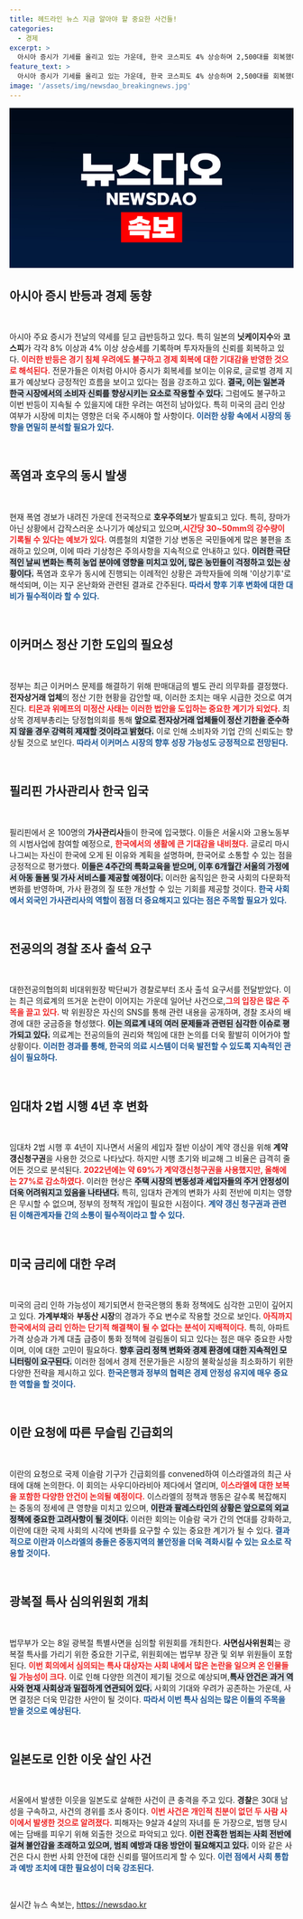 ```yaml
---
title: 헤드라인 뉴스 지금 알아야 할 중요한 사건들!
categories:
  - 경제
excerpt: >
  아시아 증시가 기세를 올리고 있는 가운데, 한국 코스피도 4% 상승하며 2,500대를 회복했다. 일본 닛케이225도 8% 이상 급반등! 경제에 어떤 변화가 예상될까? 클릭하여 자세히 알아보세요!
feature_text: >
  아시아 증시가 기세를 올리고 있는 가운데, 한국 코스피도 4% 상승하며 2,500대를 회복했다. 일본 닛케이225도 8% 이상 급반등! 경제에 어떤 변화가 예상될까? 클릭하여 자세히 알아보세요!
image: '/assets/img/newsdao_breakingnews.jpg'
---
```


<p><img src="/assets/img/newsdao_breakingnews.jpg" alt="firstkoreanews 속보" /></p>

<h2 data-ke-size="size26">아시아 증시 반등과 경제 동향</h2>

<p data-ke-size="size16">&nbsp;</p> 아시아 주요 증시가 전날의 약세를 딛고 급반등하고 있다. 특히 일본의 <b>닛케이지수</b>와 <b>코스피</b>가 각각 8% 이상과 4% 이상 상승세를 기록하며 투자자들의 신뢰를 회복하고 있다. <b><span style="color: #ee2323;">이러한 반등은 경기 침체 우려에도 불구하고 경제 회복에 대한 기대감을 반영한 것으로 해석된다.</span></b> 전문가들은 이처럼 아시아 증시가 회복세를 보이는 이유로, 글로벌 경제 지표가 예상보다 긍정적인 흐름을 보이고 있다는 점을 강조하고 있다. <b><span style="background-color: #21538527;">결국, 이는 일본과 한국 시장에서의 소비자 신뢰를 향상시키는 요소로 작용할 수 있다.</span></b> 그럼에도 불구하고 이번 반등이 지속될 수 있을지에 대한 우려는 여전히 남아있다. 특히 미국의 금리 인상 여부가 시장에 미치는 영향은 더욱 주시해야 할 사항이다. <b><span style="color: #1a5490;">이러한 상황 속에서 시장의 동향을 면밀히 분석할 필요가 있다.</span></b>

<p data-ke-size="size16">&nbsp;</p>

<h2 data-ke-size="size26">폭염과 호우의 동시 발생</h2>

<p data-ke-size="size16">&nbsp;</p> 현재 폭염 경보가 내려진 가운데 전국적으로 <b>호우주의보</b>가 발효되고 있다. 특히, 장마가 아닌 상황에서 갑작스러운 소나기가 예상되고 있으며,<b><span style="color: #ee2323;">시간당 30~50mm의 강수량이 기록될 수 있다는 예보가 있다.</span></b> 여름철의 치열한 기상 변동은 국민들에게 많은 불편을 초래하고 있으며, 이에 따라 기상청은 주의사항을 지속적으로 안내하고 있다. <b><span style="background-color: #21538527;">이러한 극단적인 날씨 변화는 특히 농업 분야에 영향을 미치고 있어, 많은 농민들이 걱정하고 있는 상황이다.</span></b> 폭염과 호우가 동시에 진행되는 이례적인 상황은 과학자들에 의해 '이상기후'로 해석되며, 이는 지구 온난화와 관련된 결과로 간주된다. <b><span style="color: #1a5490;">따라서 향후 기후 변화에 대한 대비가 필수적이라 할 수 있다.</span></b>

<p data-ke-size="size16">&nbsp;</p>

<h2 data-ke-size="size26">이커머스 정산 기한 도입의 필요성</h2>

<p data-ke-size="size16">&nbsp;</p> 정부는 최근 이커머스 문제를 해결하기 위해 판매대금의 별도 관리 의무화를 결정했다. <b>전자상거래 업체</b>의 정산 기한 현황을 감안할 때, 이러한 조치는 매우 시급한 것으로 여겨진다. <b><span style="color: #ee2323;">티몬과 위메프의 미정산 사태는 이러한 법안을 도입하는 중요한 계기가 되었다.</span></b> 최상목 경제부총리는 당정협의회를 통해 <b><span style="background-color: #21538527;">앞으로 전자상거래 업체들이 정산 기한을 준수하지 않을 경우 강력히 제재할 것이라고 밝혔다.</span></b> 이로 인해 소비자와 기업 간의 신뢰도는 향상될 것으로 보인다. <b><span style="color: #1a5490;">따라서 이커머스 시장의 향후 성장 가능성도 긍정적으로 전망된다.</span></b>

<p data-ke-size="size16">&nbsp;</p>

<h2 data-ke-size="size26">필리핀 가사관리사 한국 입국</h2>

<p data-ke-size="size16">&nbsp;</p> 필리핀에서 온 100명의 <b>가사관리사</b>들이 한국에 입국했다. 이들은 서울시와 고용노동부의 시범사업에 참여할 예정으로, <b><span style="color: #ee2323;">한국에서의 생활에 큰 기대감을 내비쳤다.</span></b> 글로리 마시나그씨는 자신이 한국에 오게 된 이유와 계획을 설명하며, 한국어로 소통할 수 있는 점을 긍정적으로 평가했다. <b><span style="background-color: #21538527;">이들은 4주간의 특화교육을 받으며, 이후 6개월간 서울의 가정에서 아동 돌봄 및 가사 서비스를 제공할 예정이다.</span></b> 이러한 움직임은 한국 사회의 다문화적 변화를 반영하며, 가사 환경의 질 또한 개선할 수 있는 기회를 제공할 것이다. <b><span style="color: #1a5490;">한국 사회에서 외국인 가사관리사의 역할이 점점 더 중요해지고 있다는 점은 주목할 필요가 있다.</span></b>

<p data-ke-size="size16">&nbsp;</p>

<h2 data-ke-size="size26">전공의의 경찰 조사 출석 요구</h2>

<p data-ke-size="size16">&nbsp;</p> 대한전공의협의회 비대위원장 박단씨가 경찰로부터 조사 출석 요구서를 전달받았다. 이는 최근 의료계의 뜨거운 논란이 이어지는 가운데 일어난 사건으로,<b><span style="color: #ee2323;">그의 입장은 많은 주목을 끌고 있다.</span></b> 박 위원장은 자신의 SNS를 통해 관련 내용을 공개하며, 경찰 조사의 배경에 대한 궁금증을 형성했다. <b><span style="background-color: #21538527;">이는 의료계 내의 여러 문제들과 관련된 심각한 이슈로 평가되고 있다.</span></b> 의료계는 전공의들의 권리와 책임에 대한 논의를 더욱 활발히 이어가야 할 상황이다. <b><span style="color: #1a5490;">이러한 경과를 통해, 한국의 의료 시스템이 더욱 발전할 수 있도록 지속적인 관심이 필요하다.</span></b>

<p data-ke-size="size16">&nbsp;</p>

<h2 data-ke-size="size26">임대차 2법 시행 4년 후 변화</h2>

<p data-ke-size="size16">&nbsp;</p> 임대차 2법 시행 후 4년이 지나면서 서울의 세입자 절반 이상이 계약 갱신을 위해 <b>계약갱신청구권</b>을 사용한 것으로 나타났다. 하지만 시행 초기와 비교해 그 비율은 급격히 줄어든 것으로 분석된다. <b><span style="color: #ee2323;">2022년에는 약 69%가 계약갱신청구권을 사용했지만, 올해에는 27%로 감소하였다.</span></b> 이러한 현상은 <b><span style="background-color: #21538527;">주택 시장의 변동성과 세입자들의 주거 안정성이 더욱 어려워지고 있음을 나타낸다.</span></b> 특히, 임대차 관계의 변화가 사회 전반에 미치는 영향은 무시할 수 없으며, 정부의 정책적 개입이 필요한 시점이다. <b><span style="color: #1a5490;">계약 갱신 청구권과 관련된 이해관계자들 간의 소통이 필수적이라고 할 수 있다.</span></b>

<p data-ke-size="size16">&nbsp;</p>

<h2 data-ke-size="size26">미국 금리에 대한 우려</h2>

<p data-ke-size="size16">&nbsp;</p> 미국의 금리 인하 가능성이 제기되면서 한국은행의 통화 정책에도 심각한 고민이 깊어지고 있다. <b>가계부채</b>와 <b>부동산 시장</b>의 경과가 주요 변수로 작용할 것으로 보인다. <b><span style="color: #ee2323;">아직까지 한국에서의 금리 인하는 단기적 해결책이 될 수 없다는 분석이 지배적이다.</span></b> 특히, 아파트 가격 상승과 가계 대출 급증이 통화 정책에 걸림돌이 되고 있다는 점은 매우 중요한 사항이며, 이에 대한 고민이 필요하다. <b><span style="background-color: #21538527;">향후 금리 정책 변화와 경제 환경에 대한 지속적인 모니터링이 요구된다.</span></b> 이러한 점에서 경제 전문가들은 시장의 불확실성을 최소화하기 위한 다양한 전략을 제시하고 있다. <b><span style="color: #1a5490;">한국은행과 정부의 협력은 경제 안정성 유지에 매우 중요한 역할을 할 것이다.</span></b>

<p data-ke-size="size16">&nbsp;</p>

<h2 data-ke-size="size26">이란 요청에 따른 무슬림 긴급회의</h2>

<p data-ke-size="size16">&nbsp;</p> 이란의 요청으로 국제 이슬람 기구가 긴급회의를 convened하여 이스라엘과의 최근 사태에 대해 논의한다. 이 회의는 사우디아라비아 제다에서 열리며, <b><span style="color: #ee2323;">이스라엘에 대한 보복을 포함한 다양한 안건이 논의될 예정이다.</span></b> 이스라엘의 정책과 행동은 갈수록 복잡해지는 중동의 정세에 큰 영향을 미치고 있으며, <b><span style="background-color: #21538527;">이란과 팔레스타인의 상황은 앞으로의 외교 정책에 중요한 고려사항이 될 것이다.</span></b> 이러한 회의는 이슬람 국가 간의 연대를 강화하고, 이란에 대한 국제 사회의 시각에 변화를 요구할 수 있는 중요한 계기가 될 수 있다. <b><span style="color: #1a5490;">결과적으로 이란과 이스라엘의 충돌은 중동지역의 불안정을 더욱 격화시킬 수 있는 요소로 작용할 것이다.</span></b>

<p data-ke-size="size16">&nbsp;</p>

<h2 data-ke-size="size26">광복절 특사 심의위원회 개최</h2>

<p data-ke-size="size16">&nbsp;</p> 법무부가 오는 8일 광복절 특별사면을 심의할 위원회를 개최한다. <b>사면심사위원회</b>는 광복절 특사를 가리기 위한 중요한 기구로, 위원회에는 법무부 장관 및 외부 위원들이 포함된다. <b><span style="color: #ee2323;">이번 회의에서 심의되는 특사 대상자는 사회 내에서 많은 논란을 일으켜 온 인물들일 가능성이 크다.</span></b> 이로 인해 다양한 의견이 제기될 것으로 예상되며,<b><span style="background-color: #21538527;">특사 안건은 과거 역사와 현재 사회상과 밀접하게 연관되어 있다.</span></b> 사회의 기대와 우려가 공존하는 가운데, 사면 결정은 더욱 민감한 사안이 될 것이다. <b><span style="color: #1a5490;">따라서 이번 특사 심의는 많은 이들의 주목을 받을 것으로 예상된다.</span></b>

<p data-ke-size="size16">&nbsp;</p>

<h2 data-ke-size="size26">일본도로 인한 이웃 살인 사건</h2>

<p data-ke-size="size16">&nbsp;</p> 서울에서 발생한 이웃을 일본도로 살해한 사건이 큰 충격을 주고 있다. <b>경찰</b>은 30대 남성을 구속하고, 사건의 경위를 조사 중이다. <b><span style="color: #ee2323;">이번 사건은 개인적 친분이 없던 두 사람 사이에서 발생한 것으로 알려졌다.</span></b> 피해자는 9살과 4살의 자녀를 둔 가장으로, 범행 당시에는 담배를 피우기 위해 외출한 것으로 파악되고 있다. <b><span style="background-color: #21538527;">이런 잔혹한 범죄는 사회 전반에 걸쳐 불안감을 초래하고 있으며, 범죄 예방과 대응 방안이 필요해지고 있다.</span></b> 이와 같은 사건은 다시 한번 사회 안전에 대한 신뢰를 떨어뜨리게 할 수 있다. <b><span style="color: #1a5490;">이런 점에서 사회 통합과 예방 조치에 대한 필요성이 더욱 강조된다.</span></b>

<p data-ke-size="size16">&nbsp;</p>
실시간 뉴스 속보는, <a href="https://newsdao.kr" rel="dofollow">https://newsdao.kr</a>


